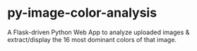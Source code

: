 # py-image-color-analysis
A Flask-driven Python Web App to analyze uploaded images &amp; extract/display the 16 most dominant colors of that image.
